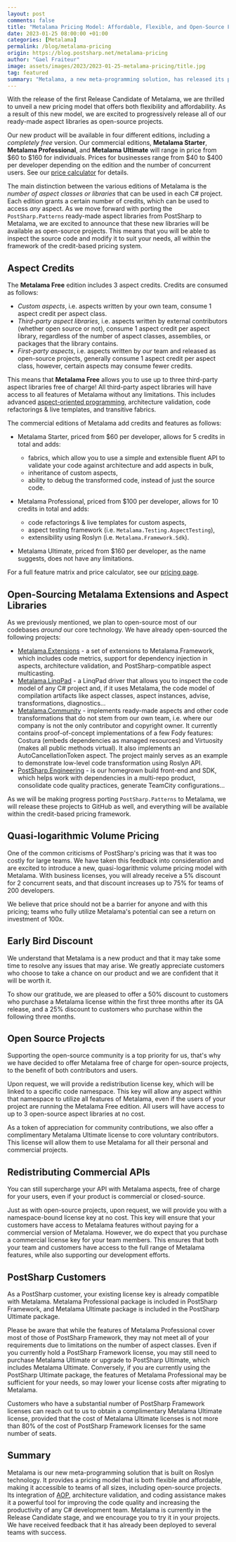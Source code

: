 ```yaml
---
layout: post 
comments: false
title: "Metalama Pricing Model: Affordable, Flexible, and Open-Source Friendly"
date: 2023-01-25 08:00:00 +01:00
categories: [Metalama]
permalink: /blog/metalama-pricing
origin: https://blog.postsharp.net/metalama-pricing
author: "Gael Fraiteur"
image: assets/images/2023/2023-01-25-metalama-pricing/title.jpg
tag: featured
summary: "Metalama, a new meta-programming solution, has released its pricing model with four editions, including a free version. The model includes affordable and flexible options, discounts for early adopters, free access for open-source projects, and special arrangements for existing PostSharp customers."
---
```


With the release of the first Release Candidate of Metalama, we are thrilled to unveil a new pricing model that offers both flexibility and affordability. As a result of this new model, we are excited to progressively release all of our ready-made aspect libraries as open-source projects.

Our new product will be available in four different editions, including a _completely free_ version. Our commercial editions, **Metalama Starter**, **Metalama Professional**, and **Metalama Ultimate** will range in price from $60 to $160 for individuals. Prices for businesses range from $40 to $400 per developer depending on the edition and the number of concurrent users. See our [price calculator](https://www.postsharp.net/metalama/pricing) for details.

The main distinction between the various editions of Metalama is the _number of aspect classes or libraries_ that can be used in each C# project. Each edition grants a certain number of credits, which can be used to access _any_ aspect. As we move forward with porting the `PostSharp.Patterns` ready-made aspect libraries from PostSharp to Metalama, we are excited to announce that these new libraries will be available as open-source projects. This means that you will be able to inspect the source code and modify it to suit your needs, all within the framework of the credit-based pricing system.

## Aspect Credits

The **Metalama Free** edition includes 3 aspect credits. Credits are consumed as follows:

* _Custom aspects_, i.e. aspects written by your own team, consume 1 aspect credit per aspect class.
* _Third-party aspect libraries_, i.e. aspects written by external contributors (whether open source or not), consume 1 aspect credit per aspect library, regardless of the number of aspect classes, assemblies, or packages that the library contains.
* _First-party aspects_, i.e. aspects written by _our_ team and released as open-source projects, generally consume 1 aspect credit per aspect class, however, certain aspects may consume fewer credits.

This means that **Metalama Free** allows you to use up to three third-party aspect libraries free of charge! All third-party aspect libraries will have access to all features of Metalama without any limitations. This includes advanced [aspect-oriented programming](https://www.postsharp.net/solutions/aspect-oriented-programming), architecture validation, code refactorings & live templates, and transitive fabrics.

The commercial editions of Metalama add credits and features as follows:

* Metalama Starter, priced from $60 per developer, allows for 5 credits in total and adds:
  * fabrics, which allow you to use a simple and extensible fluent API to validate your code against architecture and add aspects in bulk,
  * inheritance of custom aspects,
  * ability to debug the transformed code, instead of just the source code.

* Metalama Professional, priced from $100 per developer, allows for 10 credits in total and adds:
  * code refactorings & live templates for custom aspects,
  * aspect testing framework (i.e. `Metalama.Testing.AspectTesting`),
  * extensibility using Roslyn (i.e. `Metalama.Framework.Sdk`).

* Metalama Ultimate, priced from $160 per developer, as the name suggests, does not have any limitations.

For a full feature matrix and price calculator, see our [pricing page](https://www.postsharp.net/metalama/pricing).

## Open-Sourcing Metalama Extensions and Aspect Libraries

As we previously mentioned, we plan to open-source most of our codebases _around_ our core technology. We have already open-sourced the following projects:

* [Metalama.Extensions](https://github.com/postsharp/Metalama.Extensions) - a set of extensions to Metalama.Framework, which includes code metrics, support for dependency injection in aspects, architecture validation, and PostSharp-compatible aspect multicasting.
* [Metalama.LinqPad](https://github.com/postsharp/Metalama.LinqPad) - a LinqPad driver that allows you to inspect the code model of any C# project and, if it uses Metalama, the code model of compilation artifacts like aspect classes, aspect instances, advise, transformations, diagnostics...
* [Metalama.Community](https://github.com/postsharp/Metalama.Community) - implements ready-made aspects and other code transformations that do not stem from our own team, i.e. where our company is not the only contributor and copyright owner. It currently contains proof-of-concept implementations of a few Fody features: Costura (embeds dependencies as managed resources) and Virtuosity (makes all public methods virtual). It also implements an AutoCancellationToken aspect. The project mainly serves as an example to demonstrate low-level code transformation using Roslyn API.
* [PostSharp.Engineering](https://github.com/postsharp/PostSharp.Engineering) - is our homegrown build front-end and SDK, which helps work with dependencies in a multi-repo product, consolidate code quality practices, generate TeamCity configurations...

As we will be making progress porting `PostSharp.Patterns` to Metalama, we will release these projects to GitHub as well, and everything will be available within the credit-based pricing framework.


## Quasi-logarithmic Volume Pricing

One of the common criticisms of PostSharp's pricing was that it was too costly for large teams. We have taken this feedback into consideration and are excited to introduce a new, quasi-logarithmic volume pricing model with Metalama. With business licenses, you will already receive a 5% discount for 2 concurrent seats, and that discount increases up to 75% for teams of 200 developers.

We believe that price should not be a barrier for anyone and with this pricing; teams who fully utilize Metalama's potential can see a return on investment of 100x.

## Early Bird Discount

We understand that Metalama is a new product and that it may take some time to resolve any issues that may arise. We greatly appreciate customers who choose to take a chance on our product and we are confident that it will be worth it.

To show our gratitude, we are pleased to offer a 50% discount to customers who purchase a Metalama license within the first three months after its GA release, and a 25% discount to customers who purchase within the following three months.

## Open Source Projects

Supporting the open-source community is a top priority for us, that's why we have decided to offer Metalama free of charge for open-source projects, to the benefit of both contributors and users.

Upon request, we will provide a redistribution license key, which will be linked to a specific code namespace. This key will allow any aspect within that namespace to utilize all features of Metalama, even if the users of your project are running the Metalama Free edition. All users will have access to up to 3 open-source aspect libraries at no cost.

As a token of appreciation for community contributions, we also offer a complimentary Metalama Ultimate license to core voluntary contributors. This license will allow them to use Metalama for all their personal and commercial projects.

## Redistributing Commercial APIs

You can still supercharge your API with Metalama aspects, free of charge for your users, even if your product is commercial or closed-source.

Just as with open-source projects, upon request, we will provide you with a namespace-bound license key at no cost. This key will ensure that your customers have access to Metalama features without paying for a commercial version of Metalama. However, we do expect that you purchase a commercial license key for your team members. This ensures that both your team and customers have access to the full range of Metalama features, while also supporting our development efforts.

## PostSharp Customers

As a PostSharp customer, your existing license key is already compatible with Metalama. Metalama Professional package is included in PostSharp Framework, and Metalama Ultimate package is included in the PostSharp Ultimate package.


Please be aware that while the features of Metalama Professional cover most of those of PostSharp Framework, they may not meet all of your requirements due to limitations on the number of aspect classes. Even if you currently hold a PostSharp Framework license, you may still need to purchase Metalama Ultimate or upgrade to PostSharp Ultimate, which includes Metalama Ultimate. Conversely, if you are currently using the PostSharp Ultimate package, the features of Metalama Professional may be sufficient for your needs, so may lower your license costs after migrating to Metalama.


Customers who have a substantial number of PostSharp Framework licenses can reach out to us to obtain a complimentary Metalama Ultimate license, provided that the cost of Metalama Ultimate licenses is not more than 80% of the cost of PostSharp Framework licenses for the same number of seats.

## Summary

Metalama is our new meta-programming solution that is built on Roslyn technology. It provides a pricing model that is both flexible and affordable, making it accessible to teams of all sizes, including open-source projects. Its integration of [AOP](https://www.postsharp.net/solutions/aspect-oriented-programming), architecture validation, and coding assistance makes it a powerful tool for improving the code quality and increasing the productivity of any C# development team. Metalama is currently in the Release Candidate stage, and we encourage you to try it in your projects. We have received feedback that it has already been deployed to several teams with success.
